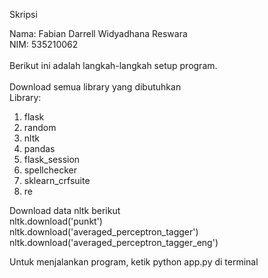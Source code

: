 Skripsi <br />

Nama: Fabian Darrell Widyadhana Reswara <br />
NIM: 535210062 <br /><br />
Berikut ini adalah langkah-langkah setup program. <br /><br />
Download semua library yang dibutuhkan <br />
Library: <br />
  1. flask
  2. random
  3. nltk
  4. pandas
  5. flask_session
  6. spellchecker
  7. sklearn_crfsuite
  8. re

Download data nltk berikut <br />
nltk.download('punkt') <br />
nltk.download('averaged_perceptron_tagger') <br />
nltk.download('averaged_perceptron_tagger_eng') <br />

Untuk menjalankan program, ketik python app.py di terminal
